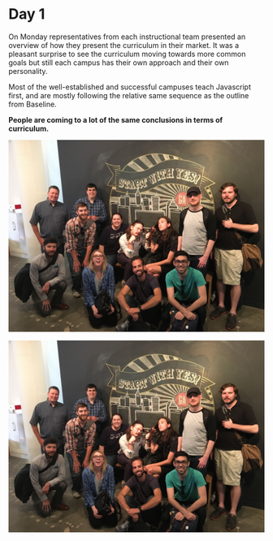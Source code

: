 # Day 1



On Monday representatives from each instructional team presented an overview of how they present the curriculum in their market. It was a pleasant surprise to see the curriculum moving towards more common goals but still each campus has their own approach and their own personality.

Most of the well-established and successful campuses teach Javascript first, and are mostly following the relative same sequence as the outline from Baseline.

**People are coming to a lot of the same conclusions in terms of curriculum.**
 
 ![Some of Us in Atlanta](./wdi-summit/images/some-of-us.jpg)

<img src="/wdi-summit/images/some-of-us.jpg" alt="Some of us in GA Atlanta" />

